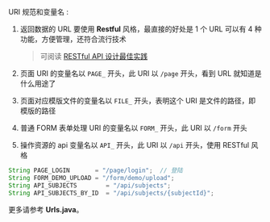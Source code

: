 URI 规范和变量名 :

1. 返回数据的 URL 要使用 **Restful** 风格，最直接的好处是 1 个 URL 可以有 4 种功能，方便管理，还符合流行技术

   > 可阅读 [RESTful API 设计最佳实践](https://segmentfault.com/a/1190000011516151)

2. 页面 URI 的变量名以 `PAGE_` 开头，此 URI 以 `/page` 开头，看到 URL 就知道是什么用途了

3. 页面对应模版文件的变量名以 `FILE_` 开头，表明这个 URI 是文件的路径，即模版的路径

4. 普通 FORM 表单处理 URI 的变量名以 `FORM_` 开头，此 URI 以 `/form` 开头

5. 操作资源的 api 变量名以 `API_` 开头，此 URI 以 `/api` 开头，使用 RESTful 风格

```java
String PAGE_LOGIN       = "/page/login";  // 登陆
String FORM_DEMO_UPLOAD = "/form/demo/upload";
String API_SUBJECTS        = "/api/subjects";
String API_SUBJECTS_BY_ID  = "/api/subjects/{subjectId}";
```

更多请参考 **Urls.java**。